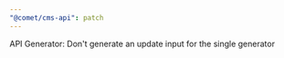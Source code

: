 ```yaml
---
"@comet/cms-api": patch
---
```


API Generator: Don't generate an update input for the single generator
